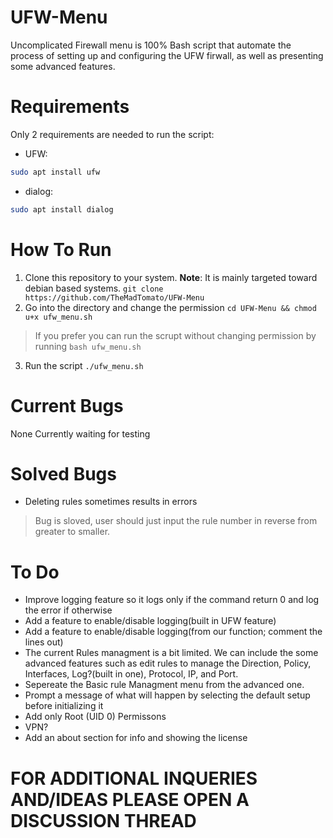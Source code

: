 # UFW-Menu
Uncomplicated Firewall menu is 100% Bash script that automate the process of setting up and configuring the UFW firwall, as well as presenting some advanced features.

# Requirements
Only 2 requirements are needed to run the script:
- UFW: 
```bash
sudo apt install ufw
```
- dialog:
```bash
sudo apt install dialog
```
# How To Run
1. Clone this repository to your system. **Note**: It is mainly targeted toward debian based systems.
`git clone https://github.com/TheMadTomato/UFW-Menu` 
2. Go into the directory and change the permission
`cd UFW-Menu && chmod u+x ufw_menu.sh` 
> If you prefer you can run the scrupt without changing permission by running `bash ufw_menu.sh`
3. Run the script
`./ufw_menu.sh`

# Current Bugs 
None Currently waiting for testing 

# Solved Bugs
- Deleting rules sometimes results in errors 
> Bug is sloved, user should just input the rule number in reverse from greater to smaller.

# To Do 
- Improve logging feature so it logs only if the command return 0 and log the error if otherwise
- Add a feature to enable/disable logging(built in UFW feature)
- Add a feature to enable/disable logging(from our function; comment the lines out)
- The current Rules managment is a bit limited. We can include the some advanced features such as edit rules to manage the Direction, Policy, Interfaces, Log?(built in one), Protocol, IP, and Port.
- Sepereate the Basic rule Managment menu from the advanced one. 
- Prompt a message of what will happen by selecting the default setup before initializing it
- Add only Root (UID 0) Permissons
- VPN?
- Add an about section for info and showing the license 

# **FOR ADDITIONAL INQUERIES AND/IDEAS PLEASE OPEN A DISCUSSION THREAD**
